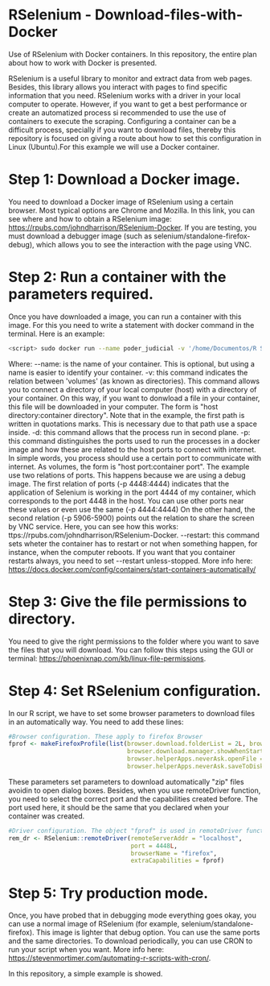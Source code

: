 # RSelenium - Download-files-with-Docker
Use of RSelenium with Docker containers. In this repository, the entire plan about how to work with Docker is presented.

RSelenium is a useful library to monitor and extract data from web pages. Besides, this library allows you interact with pages to find specific information that you need. RSelenium works with a driver in your local computer to operate. However, if you want to get a best performance or create an automatized process si recommended to use the use of containers to execute the scraping. Configuring a container can be a difficult process, specially if you want to download files, thereby this repository is focused on giving a route about how to set this configuration in Linux (Ubuntu).For this example we will use a Docker container.

# Step 1:  Download a Docker image. 

You need to download a Docker image of RSelenium using a certain browser. Most typical options are Chrome and Mozilla. In this link, you can see where and how to obtain a RSelenium image: https://rpubs.com/johndharrison/RSelenium-Docker. If you are testing, you must download a debugger image (such as selenium/standalone-firefox-debug), which allows you to see the interaction with the page using VNC.

# Step 2: Run a container with the parameters required.

Once you have downloaded a image, you can run a container with this image. For this you need to write a statement with docker command in the terminal. Here is an example:

```sh
<script> sudo docker run --name poder_judicial -v '/home/Documentos/R Scripts/RSelenium/Poder_Judicial/Descargas':/home/seluser/Downloads:rw -d --restart unless-stopped -p 4448:4444 -p 5906:5900 selenium/standalone-firefox-debug 
```  

Where: 
  --name: is the name of your container. This is optional, but using a name is easier to identify your container.
  -v: this command indicates the relation between 'volumes' (as known as directories). This command allows you to connect a directory of your local computer (host) with a directory of your container. On this way, if you want to donwload a file in your container, this file will be downloaded in your computer. The form is "host directory:container directory". Note that in the example, the first path is written in quotations marks. This is necessary due to that path use a space inside. 
  -d: this command allows that the process run in second plane.
  -p: this command distinguishes the ports used to run the processes in a docker image and how these are related to the host ports to connect with internet. In simple words, you process should use a certain port to communicate with internet. As volumes, the form is "host port:container port". The example use two relations of ports. This happens because we are using a debug image. The first relation of ports (-p 4448:4444) indicates that the application of Selenium is working in the port 4444 of my container, which corresponds to the port 4448 in the host. You can use other ports near these values or even use the same (-p 4444:4444) On the other hand, the second relation (-p 5906-5900) points out the relation to share the screen by VNC service. Here, you can see how this works: ttps://rpubs.com/johndharrison/RSelenium-Docker.
    --restart: this command sets wheter the container has to restart or not when something happen, for instance, when the computer reboots. If you want that you container restarts always, you need to set --restart unless-stopped. More info here: https://docs.docker.com/config/containers/start-containers-automatically/

# Step 3: Give the file permissions to directory.

You need to give the right permissions to the folder where you want to save the files that you will download. You can follow this steps using the GUI or terminal: https://phoenixnap.com/kb/linux-file-permissions.

# Step 4: Set RSelenium configuration.

In our R script, we have to set some browser parameters to download files in an automatically way. You need to add these lines:

```r
#Browser configuration. These apply to firefox Browser
fprof <- makeFirefoxProfile(list(browser.download.folderList = 2L, browser.download.dir = "home/seluser/Downloads", 
                                 browser.download.manager.showWhenStarting = FALSE,
                                 browser.helperApps.neverAsk.openFile = "application/zip",
                                 browser.helperApps.neverAsk.saveToDisk =  "application/zip"))
```

These parameters set parameters to download automatically "zip" files avoidin to open dialog boxes. Besides, when you use remoteDriver function, you need to select the correct port and the capabilities created before. The port used here, it should be the same that you declared when your container was created.

```r
#Driver configuration. The object "fprof" is used in remoteDriver function.
rem_dr <- RSelenium::remoteDriver(remoteServerAddr = "localhost",
                                  port = 4448L,
                                  browserName = "firefox", 
                                  extraCapabilities = fprof)
```

# Step 5: Try production mode.

Once, you have probed that in debugging mode everything goes okay, you can use a normal image of RSelenium (for example, selenium/standalone-firefox). This image is lighter that debug option. You can use the same ports and the same directories. To download periodically, you can use CRON to run your script when you want. More info here: https://stevenmortimer.com/automating-r-scripts-with-cron/.

In this repository, a simple example is showed.

